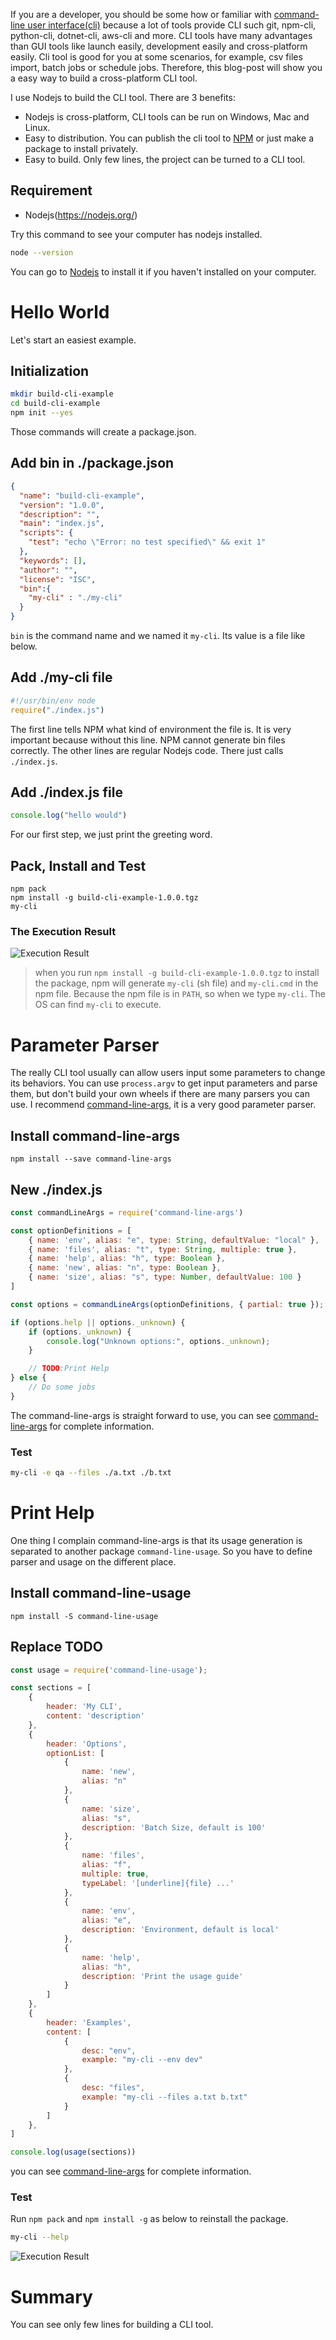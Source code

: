 If you are a developer, you should be some how or familiar with [command-line user interface(cli)](https://en.wikipedia.org/wiki/Command-line_interface) because a lot of tools provide CLI such git, npm-cli, python-cli, dotnet-cli, aws-cli and more. CLI tools have many advantages than GUI tools like launch easily, development easily and cross-platform easily. Cli tool is good for you at some scenarios, for example, csv files import, batch jobs or schedule jobs. Therefore, this blog-post will show you a easy way to build a cross-platform CLI tool.

I use Nodejs to build the CLI tool. There are 3 benefits:
- Nodejs is cross-platform, CLI tools can be run on Windows, Mac and Linux.
- Easy to distribution. You can publish the cli tool to [NPM](https://www.npmjs.com/) or just make a package to install privately.
- Easy to build. Only few lines, the project can be turned to a CLI tool.

## Requirement
- Nodejs(https://nodejs.org/)

Try this command to see your computer has nodejs installed.
``` bash
node --version
```
You can go to [Nodejs](https://nodejs.org/en/download/) to install it if you haven't installed on your computer.

# Hello World
Let's start an easiest example.

## Initialization
``` bash
mkdir build-cli-example
cd build-cli-example
npm init --yes
```
Those commands will create a package.json.

## Add bin in ./package.json
``` json
{
  "name": "build-cli-example",
  "version": "1.0.0",
  "description": "",
  "main": "index.js",
  "scripts": {
    "test": "echo \"Error: no test specified\" && exit 1"
  },
  "keywords": [],
  "author": "",
  "license": "ISC",
  "bin":{
    "my-cli" : "./my-cli"
  }
}
```

`bin` is the command name and we named it `my-cli`. Its value is a file like below.

## Add ./my-cli file
``` js
#!/usr/bin/env node
require("./index.js")
```
The first line tells NPM what kind of environment the file is. It is very important because without this line. NPM cannot generate bin files correctly.
The other lines are regular Nodejs code. There just calls `./index.js`.

## Add ./index.js file
```js
console.log("hello would")
```
For our first step, we just print the greeting word.

## Pack, Install and Test
```
npm pack
npm install -g build-cli-example-1.0.0.tgz
my-cli
```

### The Execution Result
![Execution Result](https://wadehuang36.github.io/assets/images/2017-07-10-build-your-first-cli-1.png)

> when you run `npm install -g build-cli-example-1.0.0.tgz` to install the package, npm will generate `my-cli` (sh file) and `my-cli.cmd` in the npm file.
Because the npm file is in `PATH`, so when we type `my-cli`. The OS can find `my-cli` to execute.

# Parameter Parser
The really CLI tool usually can allow users input some parameters to change its behaviors. You can use `process.argv` to get input parameters and parse them, but don't build your own wheels if there are many parsers you can use. I recommend [command-line-args](https://www.npmjs.com/package/command-line-args), it is a very good parameter parser.

## Install command-line-args
```
npm install --save command-line-args 
```

## New ./index.js
``` js
const commandLineArgs = require('command-line-args')

const optionDefinitions = [
    { name: 'env', alias: "e", type: String, defaultValue: "local" },    
    { name: 'files', alias: "t", type: String, multiple: true },    
    { name: 'help', alias: "h", type: Boolean },
    { name: 'new', alias: "n", type: Boolean },
    { name: 'size', alias: "s", type: Number, defaultValue: 100 }
]

const options = commandLineArgs(optionDefinitions, { partial: true });

if (options.help || options._unknown) {
    if (options._unknown) {
        console.log("Unknown options:", options._unknown);
    }

    // TODO:Print Help
} else {
    // Do some jobs
}
```
The command-line-args is straight forward to use, you can see [command-line-args](https://www.npmjs.com/package/command-line-args) for complete information. 

### Test
``` bash
my-cli -e qa --files ./a.txt ./b.txt
```

# Print Help
One thing I complain command-line-args is that its usage generation is separated to another package `command-line-usage`. So you have to define parser and usage on the different place.

## Install command-line-usage
```
npm install -S command-line-usage
```

## Replace TODO
``` js
const usage = require('command-line-usage');

const sections = [
    {
        header: 'My CLI',
        content: 'description'
    },
    {
        header: 'Options',
        optionList: [
            {
                name: 'new',
                alias: "n"
            },
            {
                name: 'size',
                alias: "s",
                description: 'Batch Size, default is 100'
            },
            {
                name: 'files',
                alias: "f",
                multiple: true,
                typeLabel: '[underline]{file} ...'
            },
            {
                name: 'env',
                alias: "e",
                description: 'Environment, default is local'
            },
            {
                name: 'help',
                alias: "h",
                description: 'Print the usage guide'
            }
        ]
    },
    {
        header: 'Examples',
        content: [
            {
                desc: "env",
                example: "my-cli --env dev"
            },
            {
                desc: "files",
                example: "my-cli --files a.txt b.txt"
            }
        ]
    },
]

console.log(usage(sections))
```
you can see [command-line-args](https://www.npmjs.com/package/command-line-usage) for complete information. 

### Test
Run `npm pack` and `npm install -g` as below to reinstall the package.

``` bash
my-cli --help
```
![Execution Result](https://wadehuang36.github.io/assets/images/2017-07-10-build-your-first-cli-2.png)

# Summary
You can see only few lines for building a CLI tool.